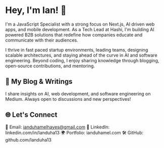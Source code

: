 # Hey, I'm Ian! 👋
I'm a JavaScript Specialist with a strong focus on Next.js, AI driven web apps, and mobile development. As a Tech Lead at Hashi, I'm building AI powered B2B solutions that redefine how companies educate and communicate with their audiences.

I thrive in fast paced startup environments, leading teams, designing scalable architectures, and staying ahead of the curve in AI and software engineering. Beyond coding, I enjoy sharing knowledge through blogging, open-source contributions, and mentoring.

## 📝 My Blog & Writings
I share insights on AI, web development, and software engineering on Medium. Always open to discussions and new perspectives!

## 🌐 Let's Connect
📧 Email: ianduhamelhayes@gmail.com
💼 LinkedIn: linkedin.com/in/Ianduha13
🌍 Portfolio: ianduhamel.com
🛠 GitHub: github.com/Ianduha13
